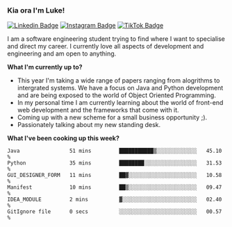 ### Kia ora I'm Luke!

[![Linkedin Badge](https://img.shields.io/badge/-LinkedIn-0e76a8?style=flat-square&logo=Linkedin&logoColor=white)](https://www.linkedin.com/in/luke-stynes/)
[![Instagram Badge](https://img.shields.io/badge/-Instagram-e4405f?style=flat-square&logo=Instagram&logoColor=white)](https://www.instagram.com/luke.stynes/)
[![TikTok Badge](https://img.shields.io/badge/TikTok-Follow-blue)](https://www.tiktok.com/@luke_stynes)

I am a software engineering student trying to find where I want to specialise and direct my career. I currently love all aspects of development and engineering and am open to anything.

**What I'm currently up to?**
- This year I'm taking a wide range of papers ranging from alogrithms to intergrated systems. We have a focus on Java and Python development and are being exposed to the world of Object Oriented Programming.
- In my personal time I am currently learning about the world of front-end web development and the frameworks that come with it.
- Coming up with a new scheme for a small business opportunity ;).
- Passionately talking about my new standing desk.

**What I've been cooking up this week?**
<!--START_SECTION:waka-->

```text
Java                51 mins         ███████████▒░░░░░░░░░░░░░   45.10 %
Python              35 mins         ████████░░░░░░░░░░░░░░░░░   31.53 %
GUI_DESIGNER_FORM   11 mins         ██▓░░░░░░░░░░░░░░░░░░░░░░   10.58 %
Manifest            10 mins         ██▒░░░░░░░░░░░░░░░░░░░░░░   09.47 %
IDEA_MODULE         2 mins          ▓░░░░░░░░░░░░░░░░░░░░░░░░   02.40 %
GitIgnore file      0 secs          ░░░░░░░░░░░░░░░░░░░░░░░░░   00.57 %
```

<!--END_SECTION:waka-->
